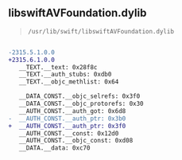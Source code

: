 ## libswiftAVFoundation.dylib

> `/usr/lib/swift/libswiftAVFoundation.dylib`

```diff

-2315.5.1.0.0
+2315.6.1.0.0
   __TEXT.__text: 0x28f8c
   __TEXT.__auth_stubs: 0xdb0
   __TEXT.__objc_methlist: 0x64

   __DATA_CONST.__objc_selrefs: 0x3f0
   __DATA_CONST.__objc_protorefs: 0x30
   __AUTH_CONST.__auth_got: 0x6d8
-  __AUTH_CONST.__auth_ptr: 0x3b0
+  __AUTH_CONST.__auth_ptr: 0x3f0
   __AUTH_CONST.__const: 0x12d0
   __AUTH_CONST.__objc_const: 0xd08
   __DATA.__data: 0xc70

```
